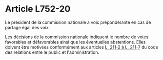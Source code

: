 # Article L752-20

<p>Le président de la commission nationale a voix prépondérante en cas de partage égal des voix. </p><p>Les décisions de la commission nationale indiquent le nombre de votes favorables et défavorables ainsi que les éventuelles abstentions. Elles doivent être motivées conformément aux articles <a href='/affichCodeArticle.do?cidTexte=LEGITEXT000031366350&idArticle=LEGIARTI000031367505&dateTexte=&categorieLien=cid' title='Code des relations entre le public et l'adminis... - art. L211-2 (V)'>L. 211-2 à L. 211-7</a> du code des relations entre le public et l'administration.</p>